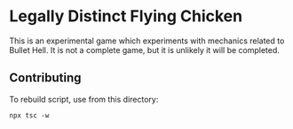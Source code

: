 # Legally Distinct Flying Chicken

This is an experimental game which experiments with mechanics related to Bullet Hell.
It is not a complete game, but it is unlikely it will be completed.

## Contributing

To rebuild script, use from this directory:

```shell
npx tsc -w
```

